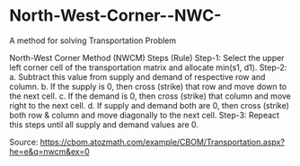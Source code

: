 # North-West-Corner--NWC-
 A method for solving Transportation Problem

North-West Corner Method (NWCM) Steps (Rule)
Step-1:	Select the upper left corner cell of the transportation matrix and allocate min(s1, d1).
Step-2:
	a. Subtract this value from supply and demand of respective row and column.
	b. If the supply is 0, then cross (strike) that row and move down to the next cell.
	c. If the demand is 0, then cross (strike) that column and move right to the next cell.
	d. If supply and demand both are 0, then cross (strike) both row & column and move diagonally to the next cell.
Step-3:	Repeact this steps until all supply and demand values are 0.

Source: https://cbom.atozmath.com/example/CBOM/Transportation.aspx?he=e&q=nwcm&ex=0

